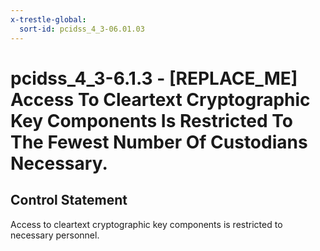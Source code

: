 ```yaml
---
x-trestle-global:
  sort-id: pcidss_4_3-06.01.03
---
```


# pcidss_4_3-6.1.3 - \[REPLACE_ME\] Access To Cleartext Cryptographic Key Components Is Restricted To The Fewest Number Of Custodians Necessary.

## Control Statement

Access to cleartext cryptographic key components is restricted to necessary personnel.
